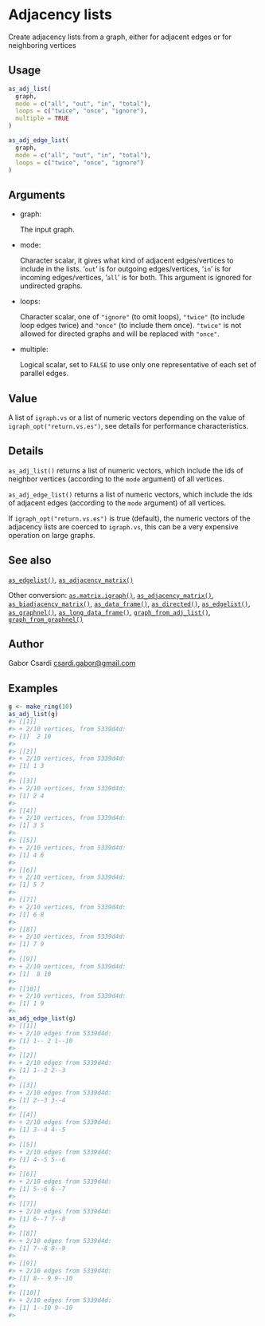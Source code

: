 # Adjacency lists

Create adjacency lists from a graph, either for adjacent edges or for
neighboring vertices

## Usage

``` r
as_adj_list(
  graph,
  mode = c("all", "out", "in", "total"),
  loops = c("twice", "once", "ignore"),
  multiple = TRUE
)

as_adj_edge_list(
  graph,
  mode = c("all", "out", "in", "total"),
  loops = c("twice", "once", "ignore")
)
```

## Arguments

- graph:

  The input graph.

- mode:

  Character scalar, it gives what kind of adjacent edges/vertices to
  include in the lists. ‘`out`’ is for outgoing edges/vertices, ‘`in`’
  is for incoming edges/vertices, ‘`all`’ is for both. This argument is
  ignored for undirected graphs.

- loops:

  Character scalar, one of `"ignore"` (to omit loops), `"twice"` (to
  include loop edges twice) and `"once"` (to include them once).
  `"twice"` is not allowed for directed graphs and will be replaced with
  `"once"`.

- multiple:

  Logical scalar, set to `FALSE` to use only one representative of each
  set of parallel edges.

## Value

A list of `igraph.vs` or a list of numeric vectors depending on the
value of `igraph_opt("return.vs.es")`, see details for performance
characteristics.

## Details

`as_adj_list()` returns a list of numeric vectors, which include the ids
of neighbor vertices (according to the `mode` argument) of all vertices.

`as_adj_edge_list()` returns a list of numeric vectors, which include
the ids of adjacent edges (according to the `mode` argument) of all
vertices.

If `igraph_opt("return.vs.es")` is true (default), the numeric vectors
of the adjacency lists are coerced to `igraph.vs`, this can be a very
expensive operation on large graphs.

## See also

[`as_edgelist()`](https://r.igraph.org/reference/as_edgelist.md),
[`as_adjacency_matrix()`](https://r.igraph.org/reference/as_adjacency_matrix.md)

Other conversion:
[`as.matrix.igraph()`](https://r.igraph.org/reference/as.matrix.igraph.md),
[`as_adjacency_matrix()`](https://r.igraph.org/reference/as_adjacency_matrix.md),
[`as_biadjacency_matrix()`](https://r.igraph.org/reference/as_biadjacency_matrix.md),
[`as_data_frame()`](https://r.igraph.org/reference/graph_from_data_frame.md),
[`as_directed()`](https://r.igraph.org/reference/as_directed.md),
[`as_edgelist()`](https://r.igraph.org/reference/as_edgelist.md),
[`as_graphnel()`](https://r.igraph.org/reference/as_graphnel.md),
[`as_long_data_frame()`](https://r.igraph.org/reference/as_long_data_frame.md),
[`graph_from_adj_list()`](https://r.igraph.org/reference/graph_from_adj_list.md),
[`graph_from_graphnel()`](https://r.igraph.org/reference/graph_from_graphnel.md)

## Author

Gabor Csardi <csardi.gabor@gmail.com>

## Examples

``` r
g <- make_ring(10)
as_adj_list(g)
#> [[1]]
#> + 2/10 vertices, from 5339d4d:
#> [1]  2 10
#> 
#> [[2]]
#> + 2/10 vertices, from 5339d4d:
#> [1] 1 3
#> 
#> [[3]]
#> + 2/10 vertices, from 5339d4d:
#> [1] 2 4
#> 
#> [[4]]
#> + 2/10 vertices, from 5339d4d:
#> [1] 3 5
#> 
#> [[5]]
#> + 2/10 vertices, from 5339d4d:
#> [1] 4 6
#> 
#> [[6]]
#> + 2/10 vertices, from 5339d4d:
#> [1] 5 7
#> 
#> [[7]]
#> + 2/10 vertices, from 5339d4d:
#> [1] 6 8
#> 
#> [[8]]
#> + 2/10 vertices, from 5339d4d:
#> [1] 7 9
#> 
#> [[9]]
#> + 2/10 vertices, from 5339d4d:
#> [1]  8 10
#> 
#> [[10]]
#> + 2/10 vertices, from 5339d4d:
#> [1] 1 9
#> 
as_adj_edge_list(g)
#> [[1]]
#> + 2/10 edges from 5339d4d:
#> [1] 1-- 2 1--10
#> 
#> [[2]]
#> + 2/10 edges from 5339d4d:
#> [1] 1--2 2--3
#> 
#> [[3]]
#> + 2/10 edges from 5339d4d:
#> [1] 2--3 3--4
#> 
#> [[4]]
#> + 2/10 edges from 5339d4d:
#> [1] 3--4 4--5
#> 
#> [[5]]
#> + 2/10 edges from 5339d4d:
#> [1] 4--5 5--6
#> 
#> [[6]]
#> + 2/10 edges from 5339d4d:
#> [1] 5--6 6--7
#> 
#> [[7]]
#> + 2/10 edges from 5339d4d:
#> [1] 6--7 7--8
#> 
#> [[8]]
#> + 2/10 edges from 5339d4d:
#> [1] 7--8 8--9
#> 
#> [[9]]
#> + 2/10 edges from 5339d4d:
#> [1] 8-- 9 9--10
#> 
#> [[10]]
#> + 2/10 edges from 5339d4d:
#> [1] 1--10 9--10
#> 
```
